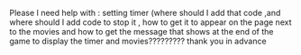 Please I need help with :
setting timer (where should I add that code ,and where should I add code to stop it , how to get it to appear on the page next to the movies
and how to get the message that shows at the end of the game to display the timer and movies?????????
thank you in advance
